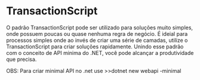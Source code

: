 # TransactionScript

O padrão TransactionScript pode ser utilizado para soluções muito simples, onde possuem poucas ou quase nenhuma regra de negócio. 
É ideial para processos simples onde ao invés de criar uma série de camadas, utilize o TransactionScript para criar soluções rapidamente.
Unindo esse padrão com o conceito de API minima do .NET, você pode alcançar a produtividade que precisa.

OBS: Para criar minimal API no .net use >>dotnet new webapi -minimal
